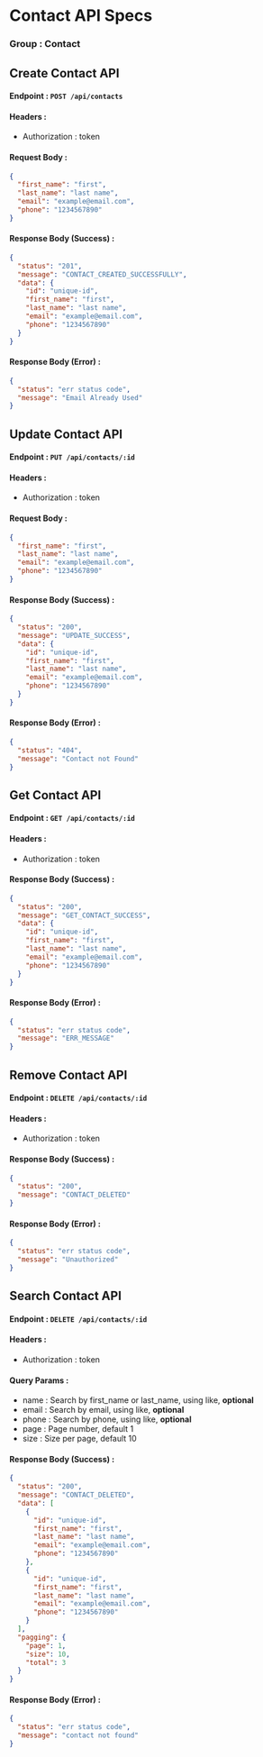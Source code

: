 # Contact API Specs

### Group : Contact

## Create Contact API

#### Endpoint : `POST /api/contacts`

#### Headers :

- Authorization : token

#### Request Body :

```json
{
  "first_name": "first",
  "last_name": "last name",
  "email": "example@email.com",
  "phone": "1234567890"
}
```

#### Response Body (Success) :

```json
{
  "status": "201",
  "message": "CONTACT_CREATED_SUCCESSFULLY",
  "data": {
    "id": "unique-id",
    "first_name": "first",
    "last_name": "last name",
    "email": "example@email.com",
    "phone": "1234567890"
  }
}
```

#### Response Body (Error) :

```json
{
  "status": "err status code",
  "message": "Email Already Used"
}
```

## Update Contact API

#### Endpoint : `PUT /api/contacts/:id`

#### Headers :

- Authorization : token

#### Request Body :

```json
{
  "first_name": "first",
  "last_name": "last name",
  "email": "example@email.com",
  "phone": "1234567890"
}
```

#### Response Body (Success) :

```json
{
  "status": "200",
  "message": "UPDATE_SUCCESS",
  "data": {
    "id": "unique-id",
    "first_name": "first",
    "last_name": "last name",
    "email": "example@email.com",
    "phone": "1234567890"
  }
}
```

#### Response Body (Error) :

```json
{
  "status": "404",
  "message": "Contact not Found"
}
```

## Get Contact API

#### Endpoint : `GET /api/contacts/:id`

#### Headers :

- Authorization : token

#### Response Body (Success) :

```json
{
  "status": "200",
  "message": "GET_CONTACT_SUCCESS",
  "data": {
    "id": "unique-id",
    "first_name": "first",
    "last_name": "last name",
    "email": "example@email.com",
    "phone": "1234567890"
  }
}
```

#### Response Body (Error) :

```json
{
  "status": "err status code",
  "message": "ERR_MESSAGE"
}
```

## Remove Contact API

#### Endpoint : `DELETE /api/contacts/:id`

#### Headers :

- Authorization : token

#### Response Body (Success) :

```json
{
  "status": "200",
  "message": "CONTACT_DELETED"
}
```

#### Response Body (Error) :

```json
{
  "status": "err status code",
  "message": "Unauthorized"
}
```

## Search Contact API

#### Endpoint : `DELETE /api/contacts/:id`

#### Headers :

- Authorization : token

#### Query Params :

- name : Search by first_name or last_name, using like, **optional**
- email : Search by email, using like, **optional**
- phone : Search by phone, using like, **optional**
- page : Page number, default 1
- size : Size per page, default 10

#### Response Body (Success) :

```json
{
  "status": "200",
  "message": "CONTACT_DELETED",
  "data": [
    {
      "id": "unique-id",
      "first_name": "first",
      "last_name": "last name",
      "email": "example@email.com",
      "phone": "1234567890"
    },
    {
      "id": "unique-id",
      "first_name": "first",
      "last_name": "last name",
      "email": "example@email.com",
      "phone": "1234567890"
    }
  ],
  "pagging": {
    "page": 1,
    "size": 10,
    "total": 3
  }
}
```

#### Response Body (Error) :

```json
{
  "status": "err status code",
  "message": "contact not found"
}
```
